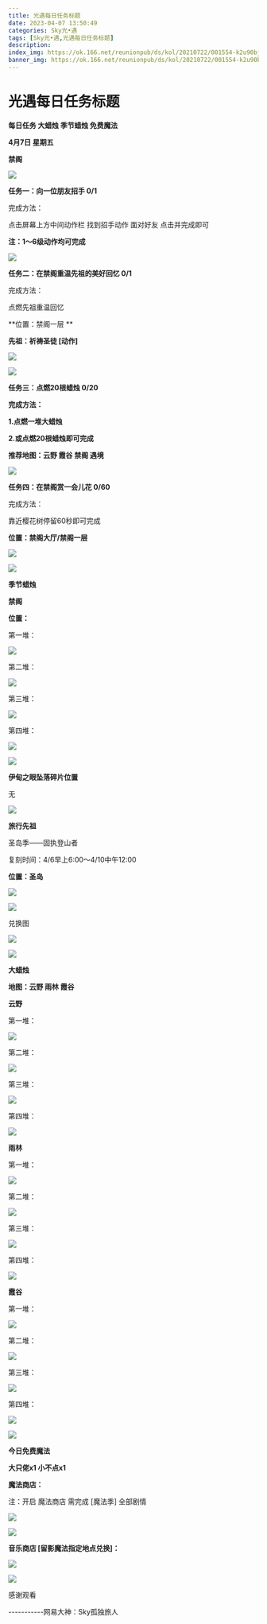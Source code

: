 ```yaml
---
title: 光遇每日任务标题
date: 2023-04-07 13:50:49
categories: Sky光•遇
tags: [Sky光•遇,光遇每日任务标题]
description: 
index_img: https://ok.166.net/reunionpub/ds/kol/20210722/001554-k2u90bj7ay.png?imageView&thumbnail=600x0&type=jpg
banner_img: https://ok.166.net/reunionpub/ds/kol/20210722/001554-k2u90bj7ay.png?imageView&thumbnail=600x0&type=jpg
---
```

# 光遇每日任务标题
**每日任务 大蜡烛 季节蜡烛 免费魔法**

 **4月7日 星期五**

 **禁阁**

![](https://img.166.net/reunionpub/ds/kol/20230407/001218-2j70y1guvz.jpg)

 **任务一：向一位朋友招手 0/1**

完成方法：

点击屏幕上方中间动作栏 找到招手动作 面对好友 点击并完成即可

 **注：1～6级动作均可完成**

![](https://img.166.net/reunionpub/ds/kol/20230407/000327-26u4rwtgi3.jpeg)

 **任务二：在禁阁重温先祖的美好回忆 0/1**

完成方法：

点燃先祖重温回忆

 **位置：禁阁一层   **

**先祖：祈祷圣徒 [动作]**

![](https://img.166.net/reunionpub/ds/kol/20230407/000356-u29r3nlqy4.jpeg)

![](https://img.166.net/reunionpub/ds/kol/20230407/000409-i8mgsh6f15.jpeg)

 **任务三：点燃20根蜡烛 0/20**

 **完成方法：**

 **1.点燃一堆大蜡烛**

 **2.或点燃20根蜡烛即可完成**

 **推荐地图：云野 霞谷 禁阁 遇境**

![](https://img.166.net/reunionpub/ds/kol/20230407/000456-vhsi6dtmbn.jpg)

 **任务四：在禁阁赏一会儿花 0/60**

完成方法：

靠近樱花树停留60秒即可完成

 **位置：禁阁大厅/禁阁一层**

![](https://img.166.net/reunionpub/ds/kol/20230407/000509-zkahq78d5y.jpeg)

![](https://img.166.net/reunionpub/ds/kol/20221018/100256-wzutnocka0.png)

 **季节蜡烛**

 **禁阁**

 **位置：**

第一堆：

![](https://img.166.net/reunionpub/ds/kol/20230407/000539-w4yoekn26a.jpeg)

第二堆：

![](https://img.166.net/reunionpub/ds/kol/20230407/000546-ylsf0obsat.jpeg)

第三堆：

![](https://img.166.net/reunionpub/ds/kol/20230407/000554-s41sgk0ry2.jpeg)

第四堆：

![](https://img.166.net/reunionpub/ds/kol/20230407/000600-shej67zslw.jpeg)

![](https://img.166.net/reunionpub/ds/kol/20221130/005912-5mvshq9nf3.png)

 **伊甸之眼坠落碎片位置**

无

![](https://img.166.net/reunionpub/ds/kol/20230313/005012-cdpy0kr1uq.png)

 **旅行先祖**

圣岛季——固执登山者

复刻时间：4/6早上6:00～4/10中午12:00

 **位置：圣岛**

![](https://img.166.net/reunionpub/ds/kol/20230405/005117-upmb6qigeh.jpg)

![](https://img.166.net/reunionpub/ds/kol/20230405/002310-sf4b6n8hdz.jpeg)

兑换图

![](https://img.166.net/reunionpub/ds/kol/20230405/005037-9m6h4ulfcj.jpg)

![](https://img.166.net/reunionpub/ds/kol/20230313/005012-cdpy0kr1uq.png)

 **大蜡烛**

 **地图：云野 雨林 霞谷**

 **云野**

第一堆：

![](https://img.166.net/reunionpub/ds/kol/20230406/235805-scleu5r9g4.jpeg)

第二堆：

![](https://img.166.net/reunionpub/ds/kol/20230406/235812-olwcin2tr6.jpeg)

第三堆：

![](https://img.166.net/reunionpub/ds/kol/20230406/235819-ktgws160om.jpeg)

第四堆：

![](https://img.166.net/reunionpub/ds/kol/20230406/235830-64sf9ieyrd.jpeg)

 **雨林**

第一堆：

![](https://img.166.net/reunionpub/ds/kol/20230406/235927-rtqnpu9si7.jpeg)

第二堆：

![](https://img.166.net/reunionpub/ds/kol/20230406/235935-u2yw5sa7si.jpeg)

第三堆：

![](https://img.166.net/reunionpub/ds/kol/20230406/235955-sm4fqevzh9.jpeg)

第四堆：

![](https://img.166.net/reunionpub/ds/kol/20230407/000005-l9qpke125h.jpeg)

 **霞谷**

第一堆：

![](https://img.166.net/reunionpub/ds/kol/20230407/000032-p107c8o4wa.jpeg)

第二堆：

![](https://img.166.net/reunionpub/ds/kol/20230407/000149-nb87ch2s6r.jpeg)

第三堆：

![](https://img.166.net/reunionpub/ds/kol/20230407/000156-8faoim51qs.jpeg)

第四堆：

![](https://img.166.net/reunionpub/ds/kol/20230407/000212-tgfo1c7riv.jpeg)

![](https://img.166.net/reunionpub/ds/kol/20221018/100256-wzutnocka0.png)

 **今日免费魔法**

 **大只佬x1 小不点x1**

 **魔法商店：**

注：开启 魔法商店 需完成 [魔法季] 全部剧情

![](https://img.166.net/reunionpub/ds/kol/20221018/100559-oibznvdtus.png)

![](https://img.166.net/reunionpub/ds/kol/20230407/000236-hdm9spk28q.jpeg)

 **音乐商店 [留影魔法指定地点兑换]：**

![](https://img.166.net/reunionpub/ds/kol/20230403/000156-bdlmjzy7vh.jpeg)

 **![](https://img.166.net/reunionpub/ds/kol/20221018/100256-wzutnocka0.png)**

感谢观看

\-----------网易大神：Sky孤独旅人

